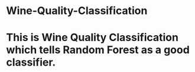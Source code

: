 # Wine-Quality-Classification
# This is Wine Quality Classification which tells Random Forest as a good classifier.
